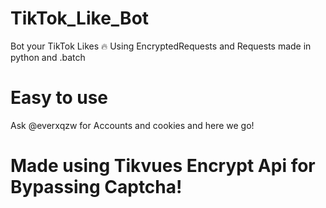 # TikTok_Like_Bot
Bot your TikTok Likes 🔥 Using EncryptedRequests and Requests made in python and .batch
# Easy to use
Ask @everxqzw for Accounts and cookies and here we go!
# Made using Tikvues Encrypt Api for Bypassing Captcha!
